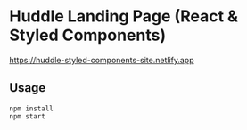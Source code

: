 # Huddle Landing Page (React & Styled Components)

https://huddle-styled-components-site.netlify.app

## Usage

```
npm install
npm start
```
